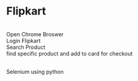# Flipkart
<br>Open Chrome Broswer
<br>Login Flipkart
<br>Search Product
<br>find specific product and add to card for checkout

</br>Selenium using python
